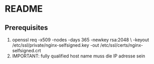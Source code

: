 # README

## Prerequisites

1. openssl req -x509 -nodes -days 365 -newkey rsa:2048 \ -keyout /etc/ssl/private/nginx-selfsigned.key -out /etc/ssl/certs/nginx-selfsigned.crt
2. IMPORTANT: fully qualified host name muss die IP adresse sein
